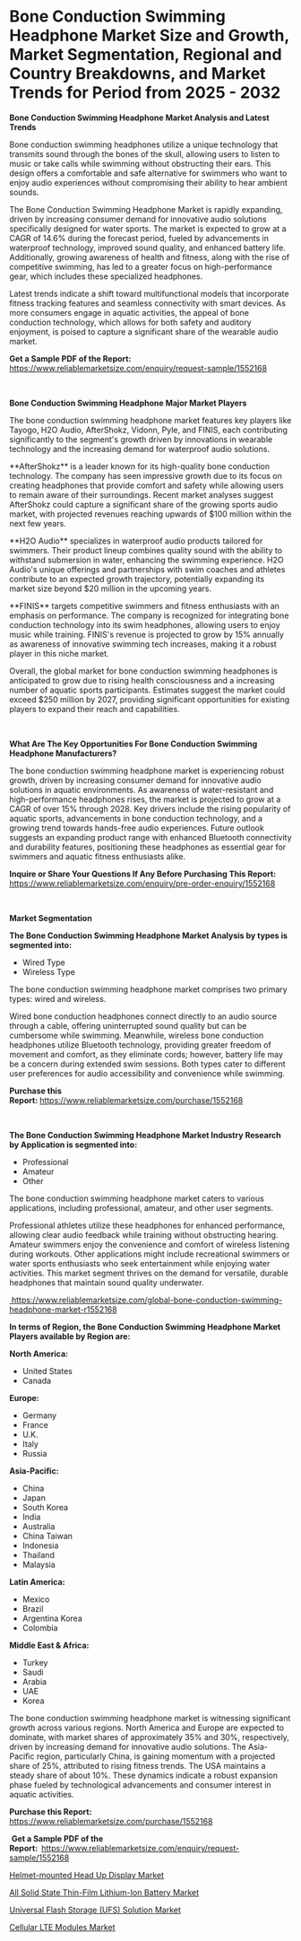 <p><h1>Bone Conduction Swimming Headphone Market Size and Growth, Market Segmentation, Regional and Country Breakdowns, and Market Trends for Period from 2025 -  2032</h1></p><p><strong>Bone Conduction Swimming Headphone Market Analysis and Latest Trends</strong></p>
<p><p>Bone conduction swimming headphones utilize a unique technology that transmits sound through the bones of the skull, allowing users to listen to music or take calls while swimming without obstructing their ears. This design offers a comfortable and safe alternative for swimmers who want to enjoy audio experiences without compromising their ability to hear ambient sounds. </p><p>The Bone Conduction Swimming Headphone Market is rapidly expanding, driven by increasing consumer demand for innovative audio solutions specifically designed for water sports. The market is expected to grow at a CAGR of 14.6% during the forecast period, fueled by advancements in waterproof technology, improved sound quality, and enhanced battery life. Additionally, growing awareness of health and fitness, along with the rise of competitive swimming, has led to a greater focus on high-performance gear, which includes these specialized headphones. </p><p>Latest trends indicate a shift toward multifunctional models that incorporate fitness tracking features and seamless connectivity with smart devices. As more consumers engage in aquatic activities, the appeal of bone conduction technology, which allows for both safety and auditory enjoyment, is poised to capture a significant share of the wearable audio market.</p></p>
<p><strong>Get a Sample PDF of the Report:&nbsp;</strong> <a href="https://www.reliablemarketsize.com/enquiry/request-sample/1552168?utm_campaign=1143&utm_medium=2&utm_source=Github&utm_content=ia&utm_term=06042025&utm_id=bone-conduction-swimming-headphone">https://www.reliablemarketsize.com/enquiry/request-sample/1552168</a></p>
<p>&nbsp;</p>
<p><strong>Bone Conduction Swimming Headphone Major Market Players</strong></p>
<p><p>The bone conduction swimming headphone market features key players like Tayogo, H2O Audio, AfterShokz, Vidonn, Pyle, and FINIS, each contributing significantly to the segment's growth driven by innovations in wearable technology and the increasing demand for waterproof audio solutions.</p><p>**AfterShokz** is a leader known for its high-quality bone conduction technology. The company has seen impressive growth due to its focus on creating headphones that provide comfort and safety while allowing users to remain aware of their surroundings. Recent market analyses suggest AfterShokz could capture a significant share of the growing sports audio market, with projected revenues reaching upwards of $100 million within the next few years.</p><p>**H2O Audio** specializes in waterproof audio products tailored for swimmers. Their product lineup combines quality sound with the ability to withstand submersion in water, enhancing the swimming experience. H2O Audio's unique offerings and partnerships with swim coaches and athletes contribute to an expected growth trajectory, potentially expanding its market size beyond $20 million in the upcoming years.</p><p>**FINIS** targets competitive swimmers and fitness enthusiasts with an emphasis on performance. The company is recognized for integrating bone conduction technology into its swim headphones, allowing users to enjoy music while training. FINIS's revenue is projected to grow by 15% annually as awareness of innovative swimming tech increases, making it a robust player in this niche market.</p><p>Overall, the global market for bone conduction swimming headphones is anticipated to grow due to rising health consciousness and a increasing number of aquatic sports participants. Estimates suggest the market could exceed $250 million by 2027, providing significant opportunities for existing players to expand their reach and capabilities.</p></p>
<p>&nbsp;</p>
<p><strong>What Are The Key Opportunities For Bone Conduction Swimming Headphone Manufacturers?</strong></p>
<p><p>The bone conduction swimming headphone market is experiencing robust growth, driven by increasing consumer demand for innovative audio solutions in aquatic environments. As awareness of water-resistant and high-performance headphones rises, the market is projected to grow at a CAGR of over 15% through 2028. Key drivers include the rising popularity of aquatic sports, advancements in bone conduction technology, and a growing trend towards hands-free audio experiences. Future outlook suggests an expanding product range with enhanced Bluetooth connectivity and durability features, positioning these headphones as essential gear for swimmers and aquatic fitness enthusiasts alike.</p></p>
<p><strong>Inquire or Share Your Questions If Any Before Purchasing This Report:</strong> <a href="https://www.reliablemarketsize.com/enquiry/pre-order-enquiry/1552168?utm_campaign=1143&utm_medium=2&utm_source=Github&utm_content=ia&utm_term=06042025&utm_id=bone-conduction-swimming-headphone">https://www.reliablemarketsize.com/enquiry/pre-order-enquiry/1552168</a></p>
<p>&nbsp;</p>
<p><strong>Market Segmentation</strong></p>
<p><strong>The Bone Conduction Swimming Headphone Market Analysis by types is segmented into:</strong></p>
<p><ul><li>Wired Type</li><li>Wireless Type</li></ul></p>
<p><p>The bone conduction swimming headphone market comprises two primary types: wired and wireless. </p><p>Wired bone conduction headphones connect directly to an audio source through a cable, offering uninterrupted sound quality but can be cumbersome while swimming. Meanwhile, wireless bone conduction headphones utilize Bluetooth technology, providing greater freedom of movement and comfort, as they eliminate cords; however, battery life may be a concern during extended swim sessions. Both types cater to different user preferences for audio accessibility and convenience while swimming.</p></p>
<p><strong>Purchase this Report:&nbsp;</strong><a href="https://www.reliablemarketsize.com/purchase/1552168?utm_campaign=1143&utm_medium=2&utm_source=Github&utm_content=ia&utm_term=06042025&utm_id=bone-conduction-swimming-headphone">https://www.reliablemarketsize.com/purchase/1552168</a></p>
<p>&nbsp;</p>
<p><strong>The Bone Conduction Swimming Headphone Market Industry Research by Application is segmented into:</strong></p>
<p><ul><li>Professional</li><li>Amateur</li><li>Other</li></ul></p>
<p><p>The bone conduction swimming headphone market caters to various applications, including professional, amateur, and other user segments. </p><p>Professional athletes utilize these headphones for enhanced performance, allowing clear audio feedback while training without obstructing hearing. Amateur swimmers enjoy the convenience and comfort of wireless listening during workouts. Other applications might include recreational swimmers or water sports enthusiasts who seek entertainment while enjoying water activities. This market segment thrives on the demand for versatile, durable headphones that maintain sound quality underwater.</p></p>
<p><a href="https://www.reliablemarketsize.com/global-bone-conduction-swimming-headphone-market-r1552168?utm_campaign=1143&utm_medium=2&utm_source=Github&utm_content=ia&utm_term=06042025&utm_id=bone-conduction-swimming-headphone">&nbsp;https://www.reliablemarketsize.com/global-bone-conduction-swimming-headphone-market-r1552168</a></p>
<p><strong>In terms of Region, the Bone Conduction Swimming Headphone Market Players available by Region are:</strong></p>
<p>
    <p> <strong> North America: </strong>
        <ul>
            <li>United States</li>
            <li>Canada</li>
        </ul>
        </p> 
    <p> <strong> Europe: </strong>
        <ul>
            <li>Germany</li>
            <li>France</li>
            <li>U.K.</li>
            <li>Italy</li>
            <li>Russia</li>
        </ul>
        </p> 
    <p> <strong> Asia-Pacific: </strong>
        <ul>
            <li>China</li>
            <li>Japan</li>
            <li>South Korea</li>
            <li>India</li>
            <li>Australia</li>
            <li>China Taiwan</li>
            <li>Indonesia</li>
            <li>Thailand</li>
            <li>Malaysia</li>
        </ul>
        </p> 
    <p> <strong> Latin America: </strong>
        <ul>
            <li>Mexico</li>
            <li>Brazil</li>
            <li>Argentina Korea</li>
            <li>Colombia</li>
        </ul>
        </p> 
    <p> <strong> Middle East & Africa: </strong>
        <ul>
            <li>Turkey</li>
            <li>Saudi</li>
            <li>Arabia</li>
            <li>UAE</li>
            <li>Korea</li>
        </ul>
    </p>
    </p>
<p><p>The bone conduction swimming headphone market is witnessing significant growth across various regions. North America and Europe are expected to dominate, with market shares of approximately 35% and 30%, respectively, driven by increasing demand for innovative audio solutions. The Asia-Pacific region, particularly China, is gaining momentum with a projected share of 25%, attributed to rising fitness trends. The USA maintains a steady share of about 10%. These dynamics indicate a robust expansion phase fueled by technological advancements and consumer interest in aquatic activities.</p></p>
<p><strong>Purchase this Report: </strong><a href="https://www.reliablemarketsize.com/purchase/1552168?utm_campaign=1143&utm_medium=2&utm_source=Github&utm_content=ia&utm_term=06042025&utm_id=bone-conduction-swimming-headphone">https://www.reliablemarketsize.com/purchase/1552168</a></p>
<p>&nbsp;<strong>Get a Sample PDF of the Report:&nbsp;&nbsp;</strong><a href="https://www.reliablemarketsize.com/enquiry/request-sample/1552168?utm_campaign=1143&utm_medium=2&utm_source=Github&utm_content=ia&utm_term=06042025&utm_id=bone-conduction-swimming-headphone">https://www.reliablemarketsize.com/enquiry/request-sample/1552168</a></p>
<p><strong></strong></p>
<p><p><a href="https://github.com/yoshih12/Market-Research-Report-List-4/blob/main/helmet-mounted-head-up-display-market.md?utm_campaign=1143&utm_medium=2&utm_source=Github&utm_content=ia&utm_term=06042025&utm_id=bone-conduction-swimming-headphone">Helmet-mounted Head Up Display Market</a></p><p><a href="https://github.com/castoriffic/Market-Research-Report-List-6/blob/main/all-solid-state-thin-film-lithium-ion-battery-market.md?utm_campaign=1143&utm_medium=2&utm_source=Github&utm_content=ia&utm_term=06042025&utm_id=bone-conduction-swimming-headphone">All Solid State Thin-Film Lithium-Ion Battery Market</a></p><p><a href="https://github.com/ryanbell8967/Market-Research-Report-List-1/blob/main/universal-flash-storage-ufs-solution-market.md?utm_campaign=1143&utm_medium=2&utm_source=Github&utm_content=ia&utm_term=06042025&utm_id=bone-conduction-swimming-headphone">Universal Flash Storage (UFS) Solution Market</a></p><p><a href="https://github.com/baetahassaz6/Market-Research-Report-List-1/blob/main/cellular-lte-modules-market.md?utm_campaign=1143&utm_medium=2&utm_source=Github&utm_content=ia&utm_term=06042025&utm_id=bone-conduction-swimming-headphone">Cellular LTE Modules Market</a></p></p>